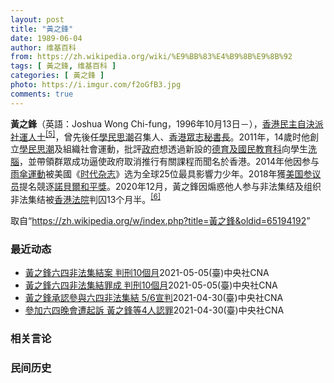 ```yaml
---
layout: post
title: "黃之鋒"
date: 1989-06-04
author: 维基百科
from: https://zh.wikipedia.org/wiki/%E9%BB%83%E4%B9%8B%E9%8B%92
tags: [ 黃之鋒, 维基百科 ]
categories: [ 黃之鋒 ]
photo: https://i.imgur.com/f2oGfB3.jpg
comments: true
---
```

<div class="mw-parser-output"><div id="noteTA-1570c39f" class="noteTA"><div class="noteTA-local"><div data-noteta-code="zh-cn:失读症; zh-tw:失讀症; zh-hk:閱讀障礙;"></div><div data-noteta-code="zh-cn:短信; zh-tw:簡訊; zh-hk:短訊;"></div><div data-noteta-code="zh-cn:Facebook; zh-tw:臉書; zh-hk:Facebook;"></div><div data-noteta-code="啓"></div></div></div>

<p><b>黃之鋒</b>（英語：<span lang="en">Joshua Wong Chi-fung</span>，1996年10月13日<span class="useeditintro" title="Template:BLP editintro">－</span>），<a href="/wiki/%E9%A6%99%E6%B8%AF" title="香港">香港</a><a href="/wiki/%E6%B0%91%E4%B8%BB%E8%87%AA%E6%B1%BA%E6%B4%BE" class="mw-redirect" title="民主自決派">民主自決派</a><a href="/wiki/%E7%A4%BE%E6%9C%83%E9%81%8B%E5%8B%95" title="社會運動">社運人士</a><sup id="cite_ref-5" class="reference"><a href="#cite_note-5">[5]</a></sup>，曾先後任<a href="/wiki/%E5%AD%B8%E6%B0%91%E6%80%9D%E6%BD%AE" title="學民思潮">學民思潮</a>召集人、<a href="/wiki/%E9%A6%99%E6%B8%AF%E7%9C%BE%E5%BF%97" title="香港眾志">香港眾志</a><a href="/wiki/%E7%A7%98%E6%9B%B8%E9%95%B7" title="秘書長">秘書長</a>。2011年，14歲时他創立<a href="/wiki/%E5%AD%B8%E6%B0%91%E6%80%9D%E6%BD%AE" title="學民思潮">學民思潮</a>及組織社會運動，批評<a href="/wiki/%E9%A6%99%E6%B8%AF%E7%89%B9%E5%88%A5%E8%A1%8C%E6%94%BF%E5%8D%80%E6%94%BF%E5%BA%9C" title="香港特別行政區政府">政府</a>想透過新設的<a href="/wiki/%E5%BE%B7%E8%82%B2%E5%8F%8A%E5%9C%8B%E6%B0%91%E6%95%99%E8%82%B2%E7%A7%91" title="德育及國民教育科">德育及國民教育科</a>向學生<a href="/wiki/%E6%B4%97%E8%85%A6" title="洗腦">洗腦</a>，並帶領群眾成功逼使政府取消推行有關課程而聞名於香港。2014年他因参与<a href="/wiki/%E9%9B%A8%E5%82%98%E9%81%8B%E5%8B%95" class="mw-redirect" title="雨傘運動">雨傘運動</a>被美國《<a href="/wiki/%E6%97%B6%E4%BB%A3%E6%9D%82%E5%BF%97" class="mw-redirect" title="时代杂志">时代杂志</a>》选为全球25位最具影響力少年。2018年獲<a href="/wiki/%E7%BE%8E%E5%9C%8B%E5%8F%83%E8%AD%B0%E9%99%A2" class="mw-redirect" title="美國參議院">美国参议员</a>提名競逐<a href="/wiki/%E8%AB%BE%E8%B2%9D%E7%88%BE%E5%92%8C%E5%B9%B3%E7%8D%8E" class="mw-redirect" title="諾貝爾和平獎">諾貝爾和平獎</a>。2020年12月，黃之鋒因煽惑他人参与非法集结及组织非法集结被<a href="/wiki/%E9%A6%99%E6%B8%AF%E6%B3%95%E9%99%A2" class="mw-redirect" title="香港法院">香港法院</a>判囚13个月半。<sup id="cite_ref-6" class="reference"><a href="#cite_note-6">[6]</a></sup>
</p>
</div><noscript><img src="//zh.wikipedia.org/wiki/Special:CentralAutoLogin/start?type=1x1" alt="" title="" width="1" height="1" style="border: none; position: absolute;"></noscript>
<div class="printfooter">取自“<a dir="ltr" href="https://zh.wikipedia.org/w/index.php?title=黃之鋒&amp;oldid=65194192">https://zh.wikipedia.org/w/index.php?title=黃之鋒&amp;oldid=65194192</a>”</div><div id="recent-news"><h3>最近动态</h3><ul><li><a href="https://nodebe4.github.io/waimei/2021-05-05/%E9%BB%83%E4%B9%8B%E9%8B%92%E5%85%AD%E5%9B%9B%E9%9D%9E%E6%B3%95%E9%9B%86%E7%B5%90%E6%A1%88-%E5%88%A4%E5%88%9110%E5%80%8B%E6%9C%88" title="黃之鋒六四非法集結案 判刑10個月—— 前香港眾志秘書長黃之鋒等人去年參加「六四」燭光晚會後被捕，6日被法院被判刑4至10個月不等，其中黃之鋒入獄10個月。（中央社檔案照片） （中央社記者張謙香...">黃之鋒六四非法集結案 判刑10個月</a><time>2021-05-05</time><a class="tag">(臺)中央社CNA</a></li>
<li><a href="https://nodebe4.github.io/waimei/2021-05-05/%E9%BB%83%E4%B9%8B%E9%8B%92%E5%85%AD%E5%9B%9B%E9%9D%9E%E6%B3%95%E9%9B%86%E7%B5%90%E7%BD%AA%E6%88%90-%E5%88%A4%E5%88%9110%E5%80%8B%E6%9C%88" title="黃之鋒六四非法集結罪成 判刑10個月—— （中央社記者張謙香港6日電）前香港眾志秘書長黃之鋒等人去年參加「六四」燭光晚會後被捕，部分人早前承認參與未經批准集結，今天被法院被判刑4至10個月不等，...">黃之鋒六四非法集結罪成  判刑10個月</a><time>2021-05-05</time><a class="tag">(臺)中央社CNA</a></li>
<li><a href="https://nodebe4.github.io/waimei/2021-04-30/%E9%BB%83%E4%B9%8B%E9%8B%92%E6%89%BF%E8%AA%8D%E5%8F%83%E8%88%87%E5%85%AD%E5%9B%9B%E9%9D%9E%E6%B3%95%E9%9B%86%E7%B5%90-5-6%E5%AE%A3%E5%88%A4" title="黃之鋒承認參與六四非法集結 5/6宣判—— 香港泛民主派26人去年參加未經批准舉辦的「六四」燭光晚會，其後被起訴非法集結等罪。香港眾志前秘書長黃之鋒等4人認罪。（中央社檔案照片） （中央社記者張...">黃之鋒承認參與六四非法集結 5/6宣判</a><time>2021-04-30</time><a class="tag">(臺)中央社CNA</a></li>
<li><a href="https://nodebe4.github.io/waimei/2021-04-30/%E5%8F%83%E5%8A%A0%E5%85%AD%E5%9B%9B%E6%99%9A%E6%9C%83%E9%81%AD%E8%B5%B7%E8%A8%B4-%E9%BB%83%E4%B9%8B%E9%8B%92%E7%AD%894%E4%BA%BA%E8%AA%8D%E7%BD%AA" title="參加六四晚會遭起訴 黃之鋒等4人認罪—— （中央社記者張謙香港30日電）20多名香港泛民主派人士去年參加未經批准舉辦的「六四」燭光晚會，之後遭起訴，眾志前秘書長黃之鋒等4人今天承認被控罪名。 案...">參加六四晚會遭起訴 黃之鋒等4人認罪</a><time>2021-04-30</time><a class="tag">(臺)中央社CNA</a></li>
</ul></div><div id="open-opinion"><h3>相关言论</h3><ul></ul></div><div id="mjls-record"><h3>民间历史</h3><ul></ul></div>